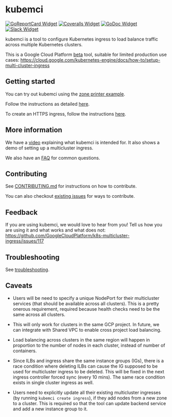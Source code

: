 # kubemci

[![GoReportCard Widget]][GoReportCard] [![Coveralls Widget]][Coveralls] [![GoDoc Widget]][GoDoc] [![Slack Widget]][Slack]

[GoReportCard Widget]: https://goreportcard.com/badge/github.com/GoogleCloudPlatform/k8s-multicluster-ingress
[GoReportCard]: https://goreportcard.com/report/github.com/GoogleCloudPlatform/k8s-multicluster-ingress
[Coveralls Widget]: https://coveralls.io/repos/github/GoogleCloudPlatform/k8s-multicluster-ingress/badge.svg
[Coveralls]: https://coveralls.io/github/GoogleCloudPlatform/k8s-multicluster-ingress
[GoDoc Widget]: https://godoc.org/github.com/GoogleCloudPlatform/k8s-multicluster-ingress?status.svg
[GoDoc]: https://godoc.org/github.com/GoogleCloudPlatform/k8s-multicluster-ingress
[Slack Widget]: https://s3.eu-central-1.amazonaws.com/ngtuna/join-us-on-slack.png
[Slack]: http://slack.kubernetes.io#sig-multicluster

kubemci is a tool to configure Kubernetes ingress to load balance traffic across
multiple Kubernetes clusters.

This is a Google Cloud Platform [beta](https://cloud.google.com/terms/launch-stages) tool, suitable for limited production use cases:
https://cloud.google.com/kubernetes-engine/docs/how-to/setup-multi-cluster-ingress

## Getting started

You can try out kubemci using the [zone printer example](/examples/zone-printer).

Follow the instructions as detailed [here](/examples/zone-printer/README.md).

To create an HTTPS ingress, follow the instructions [here](/examples/zone-printer/https.md).

## More information

We have a [video](https://www.youtube.com/watch?v=0_Yt_1yICfk) explaining what
kubemci is intended for. It also shows a demo of setting up a multicluster
ingress.

We also have an [FAQ](/FAQs.md) for common questions.

## Contributing

See [CONTRIBUTING.md](/CONTRIBUTING.md) for instructions on how to contribute.

You can also checkout [existing
issues](https://github.com/GoogleCloudPlatform/k8s-multicluster-ingress/issues) for ways to contribute.

## Feedback

If you are using kubemci, we would love to hear from you! Tell us how you are
using it and what works and what does not:
https://github.com/GoogleCloudPlatform/k8s-multicluster-ingress/issues/117

## Troubleshooting
See [troubleshooting](troubleshooting.md).

## Caveats

* Users will be need to specify a unique NodePort for their multicluster services (that should be available across all clusters). This is a pretty onerous requirement, required because health checks need to be the same across all clusters.

* This will only work for clusters in the same GCP project. In future, we can integrate with Shared VPC to enable cross project load balancing.

* Load balancing across clusters in the same region will happen in proportion to the number of nodes in each cluster, instead of number of containers.

* Since ILBs and ingress share the same instance groups (IGs), there is a race condition where deleting ILBs can cause the IG supposed to be used for multicluster ingress to be deleted. This will be fixed in the next ingress controller forced sync (every 10 mins). The same race condition exists in single cluster ingress as well.

* Users need to explicitly update all their existing multicluster ingresses (by running `kubemci create ingress`), if they add nodes from a new zone to a cluster. This is required so that the tool can update backend service and add a new instance group to it.
